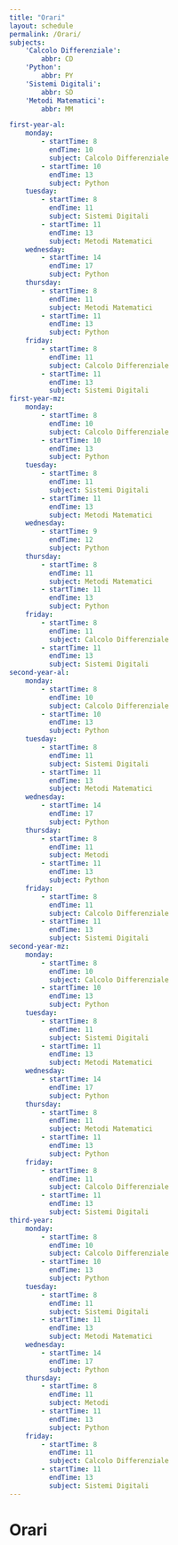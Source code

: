 ```yaml
---
title: "Orari"
layout: schedule
permalink: /Orari/
subjects:
    'Calcolo Differenziale':
        abbr: CD
    'Python':
        abbr: PY 
    'Sistemi Digitali':
        abbr: SD
    'Metodi Matematici':
        abbr: MM

first-year-al:
    monday:
        - startTime: 8
          endTime: 10 
          subject: Calcolo Differenziale
        - startTime: 10 
          endTime: 13 
          subject: Python
    tuesday:
        - startTime: 8 
          endTime: 11 
          subject: Sistemi Digitali
        - startTime: 11 
          endTime: 13 
          subject: Metodi Matematici
    wednesday:
        - startTime: 14
          endTime: 17 
          subject: Python 
    thursday:
        - startTime: 8 
          endTime: 11 
          subject: Metodi Matematici
        - startTime: 11 
          endTime: 13 
          subject: Python
    friday:
        - startTime: 8 
          endTime: 11 
          subject: Calcolo Differenziale
        - startTime: 11 
          endTime: 13 
          subject: Sistemi Digitali
first-year-mz:
    monday:
        - startTime: 8
          endTime: 10 
          subject: Calcolo Differenziale
        - startTime: 10 
          endTime: 13 
          subject: Python 
    tuesday:
        - startTime: 8 
          endTime: 11 
          subject: Sistemi Digitali 
        - startTime: 11 
          endTime: 13 
          subject: Metodi Matematici
    wednesday:
        - startTime: 9
          endTime: 12 
          subject: Python
    thursday:
        - startTime: 8 
          endTime: 11 
          subject: Metodi Matematici 
        - startTime: 11 
          endTime: 13 
          subject: Python
    friday:
        - startTime: 8 
          endTime: 11 
          subject: Calcolo Differenziale 
        - startTime: 11 
          endTime: 13 
          subject: Sistemi Digitali
second-year-al:
    monday:
        - startTime: 8
          endTime: 10 
          subject: Calcolo Differenziale
        - startTime: 10 
          endTime: 13 
          subject: Python
    tuesday:
        - startTime: 8 
          endTime: 11 
          subject: Sistemi Digitali 
        - startTime: 11 
          endTime: 13 
          subject: Metodi Matematici
    wednesday:
        - startTime: 14
          endTime: 17 
          subject: Python 
    thursday:
        - startTime: 8 
          endTime: 11 
          subject: Metodi 
        - startTime: 11 
          endTime: 13 
          subject: Python
    friday:
        - startTime: 8 
          endTime: 11 
          subject: Calcolo Differenziale
        - startTime: 11 
          endTime: 13 
          subject: Sistemi Digitali
second-year-mz:
    monday:
        - startTime: 8
          endTime: 10 
          subject: Calcolo Differenziale
        - startTime: 10 
          endTime: 13 
          subject: Python
    tuesday:
        - startTime: 8 
          endTime: 11 
          subject: Sistemi Digitali 
        - startTime: 11 
          endTime: 13 
          subject: Metodi Matematici
    wednesday:
        - startTime: 14
          endTime: 17 
          subject: Python 
    thursday:
        - startTime: 8 
          endTime: 11 
          subject: Metodi Matematici
        - startTime: 11 
          endTime: 13 
          subject: Python
    friday:
        - startTime: 8 
          endTime: 11 
          subject: Calcolo Differenziale
        - startTime: 11 
          endTime: 13 
          subject: Sistemi Digitali
third-year:
    monday:
        - startTime: 8
          endTime: 10 
          subject: Calcolo Differenziale
        - startTime: 10 
          endTime: 13 
          subject: Python
    tuesday:
        - startTime: 8 
          endTime: 11 
          subject: Sistemi Digitali 
        - startTime: 11 
          endTime: 13 
          subject: Metodi Matematici
    wednesday:
        - startTime: 14
          endTime: 17 
          subject: Python 
    thursday:
        - startTime: 8 
          endTime: 11 
          subject: Metodi 
        - startTime: 11 
          endTime: 13 
          subject: Python
    friday:
        - startTime: 8 
          endTime: 11 
          subject: Calcolo Differenziale
        - startTime: 11 
          endTime: 13 
          subject: Sistemi Digitali
---
```


# Orari

